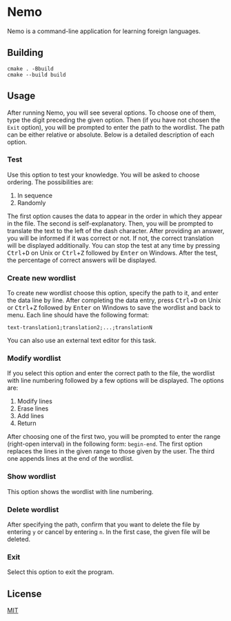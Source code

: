 # Nemo

Nemo is a command-line application for learning foreign languages.

## Building

``` shell
cmake . -Bbuild
cmake --build build
```

## Usage

After running Nemo, you will see several options. To choose one of them, type the digit preceding the given option. Then (if you have not chosen the `Exit` option), you will be prompted to enter the path to the wordlist. The path can be either relative or absolute. Below is a detailed description of each option.

### Test

Use this option to test your knowledge. You will be asked to choose ordering. The possibilities are:

1. In sequence
2. Randomly

The first option causes the data to appear in the order in which they appear in the file. The second is self-explanatory. Then, you will be prompted to translate the text to the left of the dash character. After providing an answer, you will be informed if it was correct or not. If not, the correct translation will be displayed additionally. You can stop the test at any time by pressing <kbd>Ctrl</kbd>+<kbd>D</kbd> on Unix or <kbd>Ctrl</kbd>+<kbd>Z</kbd> followed by <kbd>Enter</kbd> on Windows. After the test, the percentage of correct answers will be displayed.

### Create new wordlist

To create new wordlist choose this option, specify the path to it, and enter the data line by line. After completing the data entry, press <kbd>Ctrl</kbd>+<kbd>D</kbd> on Unix or <kbd>Ctrl</kbd>+<kbd>Z</kbd> followed by <kbd>Enter</kbd> on Windows to save the wordlist and back to menu. Each line should have the following format:

```
text-translation1;translation2;...;translationN
```

You can also use an external text editor for this task.

### Modify wordlist

If you select this option and enter the correct path to the file, the wordlist with line numbering followed by a few options will be displayed. The options are:

1. Modify lines
2. Erase lines
3. Add lines
4. Return

After choosing one of the first two, you will be prompted to enter the range (right-open interval) in the following form: `begin-end`. The first option replaces the lines in the given range to those given by the user. The third one appends lines at the end of the wordlist.

### Show wordlist

This option shows the wordlist with line numbering.

### Delete wordlist

After specifying the path, confirm that you want to delete the file by entering `y` or cancel by entering `n`. In the first case, the given file will be deleted.

### Exit

Select this option to exit the program.

## License

[MIT](https://github.com/wadiim/nemo/blob/master/LICENSE)
